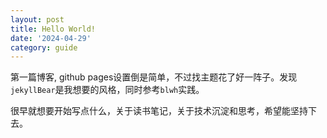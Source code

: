 ```yaml
---
layout: post
title: Hello World!
date: '2024-04-29'
category: guide
---
```


第一篇博客, github pages设置倒是简单，不过找主题花了好一阵子。发现<code>jekyllBear</code>是我想要的风格，同时参考<code>blwh</code>实践。

很早就想要开始写点什么，关于读书笔记，关于技术沉淀和思考，希望能坚持下去。